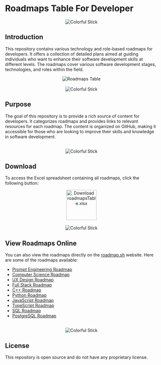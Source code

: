 # Roadmaps Table For Developer

<div style="text-align:center;">
    <img src="https://i.imgur.com/waxVImv.png" alt="Colorful Stick">
</div>

## Introduction

This repository contains various technology and role-based roadmaps for developers. It offers a collection of detailed plans aimed at guiding individuals who want to enhance their software development skills at different levels. The roadmaps cover various software development stages, technologies, and roles within the field.

<div style="text-align:center;">
    <img src="https://raw.githubusercontent.com/beydah/Assets-Repository/main/images/roadmapsTable.jpg" alt="Roadmaps Table">
</div>

<br>

<div style="text-align:center;">
    <img src="https://i.imgur.com/waxVImv.png" alt="Colorful Stick">
</div>

## Purpose

The goal of this repository is to provide a rich source of content for developers. It categorizes roadmaps and provides links to relevant resources for each roadmap. The content is organized on GitHub, making it accessible for those who are looking to improve their skills and knowledge in software development.

<br>

<div style="text-align:center;">
    <img src="https://i.imgur.com/waxVImv.png" alt="Colorful Stick">
</div>

## Download

To access the Excel spreadsheet containing all roadmaps, click the following button:

<div style="text-align:center;">
    <a href="https://raw.githubusercontent.com/beydah/Roadmaps-For-Developer/main/roadmapsTable.xlsx">
        <img src="https://raw.githubusercontent.com/beydah/Assets-Repository/6124749180f95990813b306a33f9cd5fa8a32397/images/downloadButton.svg" alt="Download roadmapsTable.xlsx" height="100">
    </a>
</div>

<br>

<div style="text-align:center;">
    <img src="https://i.imgur.com/waxVImv.png" alt="Colorful Stick">
</div>

## View Roadmaps Online

You can also view the roadmaps directly on the [roadmap.sh](https://roadmap.sh) website. Here are some of the roadmaps available:

- [Prompt Engineering Roadmap](https://roadmap.sh/prompt-engineering)
- [Computer Science Roadmap](https://roadmap.sh/computer-science)
- [UX Design Roadmap](https://roadmap.sh/ux-design)
- [Full Stack Roadmap](https://roadmap.sh/full-stack)
- [C++ Roadmap](https://roadmap.sh/cpp)
- [Python Roadmap](https://roadmap.sh/python)
- [JavaScript Roadmap](https://roadmap.sh/javascript)
- [TypeScript Roadmap](https://roadmap.sh/typescript)
- [SQL Roadmap](https://roadmap.sh/sql)
- [PostgreSQL Roadmap](https://roadmap.sh/postgresql-dba)

<br>

<div style="text-align:center;">
    <img src="https://i.imgur.com/waxVImv.png" alt="Colorful Stick">
</div>

## License

This repository is open source and do not have any proprietary license.
